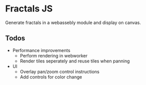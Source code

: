 # Fractals JS

Generate fractals in a webassebly module and display on canvas.


## Todos
 - Performance improvements
   - Perform rendering in webworker
   - Render tiles seperately and reuse tiles when panning
 - UI
   - Overlay pan/zoom control instructions
   - Add controls for color change